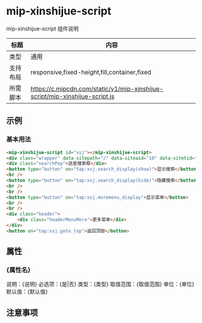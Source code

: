 # mip-xinshijue-script

mip-xinshijue-script 组件说明

标题|内容
----|----
类型|通用
支持布局|responsive,fixed-height,fill,container,fixed
所需脚本|https://c.mipcdn.com/static/v1/mip-xinshijue-script/mip-xinshijue-script.js

## 示例

### 基本用法
```html
<mip-xinshijue-script id="xsj"></mip-xinshijue-script>
<div class="wrapper" data-sitepath="/" data-siteaid="10" data-sitetid="11" data-siteid="12"> 自定义内容，可以嵌套其他组件</div>
<div class="searchPop">这是搜索框</div>
<button type="button" on="tap:xsj.search_display(show)">显示搜索</button>
<br />
<button type="button" on="tap:xsj.search_display(hide)">隐藏搜索</button>
<br />
<br />
<button type="button" on="tap:xsj.moremenu_display">显示菜单</button>
<br />
<br />
<div class="header">
	<div class="headerMenuMore">更多菜单</div>
</div>
<button on="tap:xsj.goto_top">返回顶部</button>
```

## 属性

### {属性名}

说明：{说明}
必选项：{是|否}
类型：{类型}
取值范围：{取值范围}
单位：{单位}
默认值：{默认值}

## 注意事项


